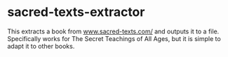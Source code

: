 # sacred-texts-extractor
This extracts a book from www.sacred-texts.com/ and outputs it to a file. Specifically works for The Secret Teachings of All Ages, but it is simple to adapt it to other books.
